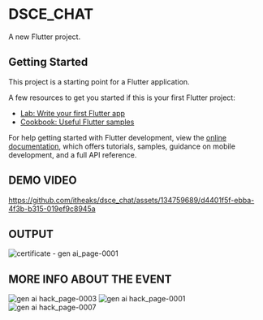 # DSCE_CHAT

A new Flutter project.

## Getting Started

This project is a starting point for a Flutter application.

A few resources to get you started if this is your first Flutter project:

- [Lab: Write your first Flutter app](https://docs.flutter.dev/get-started/codelab)
- [Cookbook: Useful Flutter samples](https://docs.flutter.dev/cookbook)

For help getting started with Flutter development, view the
[online documentation](https://docs.flutter.dev/), which offers tutorials,
samples, guidance on mobile development, and a full API reference.

## DEMO VIDEO

https://github.com/itheaks/dsce_chat/assets/134759689/d4401f5f-ebba-4f3b-b315-019ef9c8945a

## OUTPUT

![certificate - gen ai_page-0001](https://github.com/itheaks/dsce_chat/assets/134759689/b2643ce1-a3a9-4176-9b64-275ca724dc23)

## MORE INFO ABOUT THE EVENT

![gen ai hack_page-0003](https://github.com/itheaks/dsce_chat/assets/134759689/b68fcf10-7462-4a92-af2d-9349f32ff148)
![gen ai hack_page-0001](https://github.com/itheaks/dsce_chat/assets/134759689/d3a50cb0-17ef-406d-a76f-2679a524895c)
![gen ai hack_page-0007](https://github.com/itheaks/dsce_chat/assets/134759689/dc569c73-0bdb-4b84-9578-468b17e7650d)


